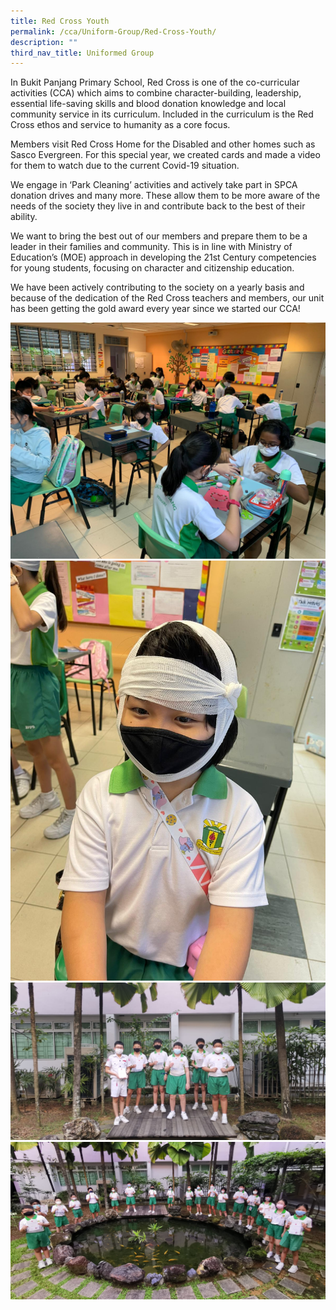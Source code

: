 ```yaml
---
title: Red Cross Youth
permalink: /cca/Uniform-Group/Red-Cross-Youth/
description: ""
third_nav_title: Uniformed Group
---
```

In Bukit Panjang Primary School, Red Cross is one of the co-curricular activities (CCA) which aims to combine character-building, leadership, essential life-saving skills and blood donation knowledge and local community service in its curriculum. Included in the curriculum is the Red Cross ethos and service to humanity as a core focus.

Members visit Red Cross Home for the Disabled and other homes such as Sasco Evergreen. For this special year, we created cards and made a video for them to watch due to the current Covid-19 situation.

We engage in ‘Park Cleaning’ activities and actively take part in SPCA donation drives and many more. These allow them to be more aware of the needs of the society they live in and contribute back to the best of their ability.  

We want to bring the best out of our members and prepare them to be a leader in their families and community. This is in line with Ministry of Education’s (MOE) approach in developing the 21st Century competencies for young students, focusing on character and citizenship education.

We have been actively contributing to the society on a yearly basis and because of the dedication of the Red Cross teachers and members, our unit has been getting the gold award every year since we started our CCA!

![](/images/Card%20making%20for%20the%20elderly.jpeg)
![](/images/Learning%20to%20bandage%202.jpeg)
![](/images/Red%20Cross%20P6%20Graduation%20Certificate.jpeg)
![](/images/Welcoming%20the%20new%20Red%20Cross%20members.jpeg)